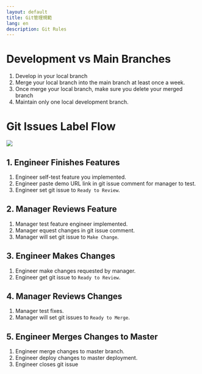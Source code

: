 ```yaml
---
layout: default
title: Git管理規範
lang: en
description: Git Rules
---
```




# Development vs Main Branches

1. Develop in your local branch
1. Merge your local branch into the main branch at least once a week.
1. Once merge your local branch, make sure you delete your merged branch
1. Maintain only one local development branch.


# Git Issues Label Flow

<img src='https://lh3.googleusercontent.com/pJG_uZvQDA_el-zoA2jMNpwK44X2OmvoaLodGiueYrP3lt_lhtubqRUttT0vV-8lH8LmgM-oHHQEikI-7todMtxA5PBQVJwUVKJLFgeRLcUfQ3gZVGKiSZaU8X9r_nNao2pr3WNcDw=w400' />

## 1. Engineer Finishes Features

1. Engineer self-test feature you implemented.
1. Engineer paste demo URL link in git issue comment for manager to test.
1. Engineer set git issue to `Ready to Review`.

## 2. Manager Reviews Feature

1. Manager test feature engineer implemented.
1. Manager equest changes in git issue comment.
1. Manager will set git issue to `Make Change`.

## 3. Engineer Makes Changes

1. Engineer make changes requested by manager.
1. Engineer get git issue to `Ready to Review`.

## 4. Manager Reviews Changes

1. Manager test fixes.
1. Manager will set git issues to `Ready to Merge`.

## 5. Engineer Merges Changes to Master

1. Engineer merge changes to master branch.
1. Engineer deploy changes to master deployment.
1. Engineer closes git issue